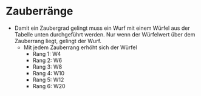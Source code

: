 # Zauberränge

* Damit ein Zaubergrad gelingt muss ein Wurf mit einem Würfel aus der Tabelle unten durchgeführt werden. Nur wenn der Würfelwert über dem Zauberrang liegt, gelingt der Wurf.
  * Mit jedem Zauberrang erhöht sich der Würfel
      * Rang 1: W4
      * Rang 2: W6
      * Rang 3: W8
      * Rang 4: W10
      * Rang 5: W12
      * Rang 6: W20